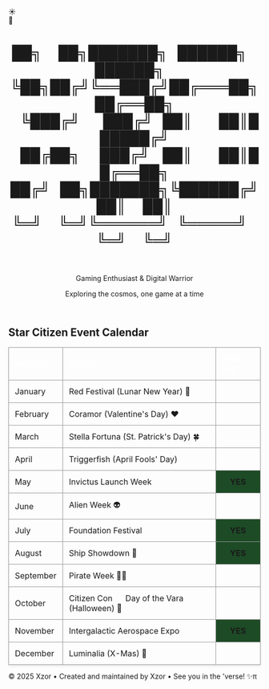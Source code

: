 <body>
    <style>
        table {
            width: 100%;
            max-width: 1000px;
            margin: 0 auto;
            border-collapse: collapse;
            /* background-color: white; */
            box-shadow: 0 2px 4px rgba(0,0,0,0.1);
        }
        th {
            /* background-color: #b8cce4; */
            color: #fff;
            padding: 12px;
            text-align: left;
            font-weight: bold;
            border: 1px solid #999;
        }
        td {
            padding: 12px;
            border: 1px solid #999;
        }
        tr:nth-child(even) {
            /* background-color: #dce6f1; */
        }
        tr:nth-child(odd) {
            /* background-color: #fff; */
        }
        .free-fly-yes {
            background-color: #1d4b26;
            text-align: center;
            font-weight: bold;
        }
        .free-fly-no {
            /* background-color: #fff; */
        }
        .no-underline {
            text-decoration: none;
            color: inherit;
        }
        .hov_ul:hover {
            text-decoration: underline;
            opacity: 0.8;
        }
</style>
    <!-- Background elements -->
    <div class="stars"></div>
    <div class="clouds">
        <div class="cloud cloud1"></div>
        <div class="cloud cloud2"></div>
        <div class="cloud cloud3"></div>
        <div class="cloud cloud4"></div>
        <div class="cloud cloud5"></div>
        <div class="cloud cloud6"></div>
    </div>
    <!-- Toggle Switch -->
    <div class="toggle-container" id="toggle-container" title="Toggle Day / Night Mode">
        <div class="toggle-switch" id="themeToggle">
            <div class="toggle-slider">
                <div class="icon sun-icon">☀️</div>
                <div class="icon moon-icon">🌙</div>
            </div>
        </div>
    </div>
<div class="container">
    <header>
        <a class="no-underline" href="./" >
        <h1 id='xzor-ascii-banner' class='xzor-ascii-banner'>██╗&nbsp;&nbsp;&nbsp;&nbsp;&nbsp;██╗███████╗&nbsp;&nbsp;&nbsp;██████╗&nbsp;&nbsp;&nbsp;██████╗&nbsp;&nbsp;&nbsp;<br>
             ╚██╗██╔╝╚══███╔╝██╔═══██╗██╔══██╗<br>
              &nbsp;&nbsp;&nbsp;╚███╔╝&nbsp;&nbsp;&nbsp;&nbsp;&nbsp;&nbsp;&nbsp;███╔╝&nbsp;&nbsp;&nbsp;██║&nbsp;&nbsp;&nbsp;&nbsp;&nbsp;&nbsp;&nbsp;&nbsp;██║██████╔╝<br>
            &nbsp;&nbsp;&nbsp;██╔██╗&nbsp;&nbsp;&nbsp;&nbsp;&nbsp;&nbsp;███╔╝&nbsp;&nbsp;&nbsp;&nbsp;██║&nbsp;&nbsp;&nbsp;&nbsp;&nbsp;&nbsp;&nbsp;&nbsp;██║██╔══██╗<br>
           ██╔╝&nbsp;&nbsp;&nbsp;██╗███████╗╚██████╔╝██║&nbsp;&nbsp;&nbsp;&nbsp;&nbsp;██║<br>
            ╚═╝&nbsp;&nbsp;&nbsp;&nbsp;&nbsp;╚═╝╚══════╝&nbsp;&nbsp;&nbsp;╚═════╝&nbsp;&nbsp;&nbsp;╚═╝&nbsp;&nbsp;&nbsp;&nbsp;&nbsp;╚═╝</h1></a><br>
        <p class="subtitle theme-sensitive">Gaming Enthusiast & Digital Warrior</p>
        <p class="tagline">Exploring the cosmos, one game at a time</p>
    </header>
     <div class="profile-section">
        <h2 class="section-title centered-title alt theme-sensitive">Star Citizen Event Calendar</h2>
    <table>
        <thead>
            <tr>
                <th>MONTH</th>
                <th>EVENT</th>
                <th>FREE FLY</th>
            </tr>
        </thead>
        <tbody>
            <tr>
                <td>January</td>
                <td><a class="no-underline hov_ul" href="https://starcitizen.tools/Red_Festival" target="_blank" rel="noopener noreferrer">Red Festival (Lunar New Year) 🧧</a></td>
                <td class="free-fly-no"></td>
            </tr>
            <tr>
                <td>February</td>
                <td><a class="no-underline hov_ul" href="https://starcitizen.tools/Coramor" target="_blank" rel="noopener noreferrer">Coramor (Valentine's Day) ❤️</a></td>
                <td class="free-fly-no"></td>
            </tr>
            <tr>
                <td>March</td>
                <td><a class="no-underline hov_ul" href="https://starcitizen.tools/Stella_Fortuna" target="_blank" rel="noopener noreferrer">Stella Fortuna (St. Patrick's Day) 🍀</a></td>
                <td class="free-fly-no"></td>
            </tr>
            <tr>
                <td>April</td>
                <td><a class="no-underline hov_ul" href="https://starcitizen.tools/Triggerfish" target="_blank" rel="noopener noreferrer">Triggerfish (April Fools' Day)</a></td>
                <td class="free-fly-no"></td>
            </tr>
            <tr>
                <td>May</td>
                <td><a class="no-underline hov_ul" href="https://starcitizen.tools/Invictus_Launch_Week" target="_blank" rel="noopener noreferrer">Invictus Launch Week</a></td>
                <td class="free-fly-yes">YES</td>
            </tr>
            <tr>
                <td>June</td>
                <td><a class="no-underline hov_ul" href="https://starcitizen.tools/Alien_Week" target="_blank" rel="noopener noreferrer">Alien Week 👽</a></td>
                <td class="free-fly-no"></td>
            </tr>
            <tr>
                <td>July</td>
                <td><a class="no-underline hov_ul" href="https://starcitizen.tools/Foundation_Festival" target="_blank" rel="noopener noreferrer">Foundation Festival </a></td>
                <td class="free-fly-yes">YES</td>
            </tr>
            <tr>
                <td>August</td>
                <td> <a class="no-underline hov_ul" href="https://play.sc/shipshowdown" target="_blank" rel="noopener noreferrer">Ship Showdown 🚀</a></td>
                <td class="free-fly-yes">YES</td>
            </tr>
            <tr>
                <td>September</td>
                <td><a class="no-underline hov_ul" href="https://starcitizen.tools/Pirate_week" target="_blank" rel="noopener noreferrer">Pirate Week 🏴‍☠️</a></td>
                <td class="free-fly-no"></td>
            </tr>
            <tr>
                <td>October</td>
                <td><a class="no-underline hov_ul" href="https://starcitizen.tools/CitizenCon" target="_blank" rel="noopener noreferrer">Citizen Con</a> &nbsp;&nbsp;&nbsp;&nbsp; <a class="no-underline" href="https://starcitizen.tools/Day_of_the_Vara">Day of the Vara (Halloween) 🎃</a></td>
                <td class="free-fly-no"></td>
            </tr>
            <tr>
                <td>November</td>
                <td><a class="no-underline hov_ul" href="https://starcitizen.tools/Intergalactic_Aerospace_Expo" target="_blank" rel="noopener noreferrer">Intergalactic Aerospace Expo</a></td>
                <td class="free-fly-yes">YES</td>
            </tr>
            <tr>
                <td>December</td>
                <td><a class="no-underline hov_ul" href="https://starcitizen.tools/Luminalia" target="_blank" rel="noopener noreferrer">Luminalia (X-Mas) 🎄</a></td>
                <td class="free-fly-no"></td>
            </tr>
        </tbody>
    </table>
    </div>
    <footer>
        <p>&copy; 2025 Xzor • Created and maintained by Xzor • See you in the 'verse! ✨<span id="tms">π<script>document.getElementById('tms').addEventListener('mousedown', function(event) {if (event.ctrlKey && event.shiftKey && event.button === 0) {window.open('https://www.youtube.com/watch?v=EKuwyH1UeYw', '_blank');}});</script></span></p>
    </footer>
</div>
    <script>
                        // Scroll to hide
        function initScrollHide() {
            const toggleContainer = document.getElementById('toggle-container');    
            if (toggleContainer) {
                // Get the original transform value from CSS
                const computedStyle = getComputedStyle(toggleContainer);
                const originalTransform = computedStyle.transform;
                // console.log('Original transform:', originalTransform);        
                document.body.addEventListener('scroll', function() {
                    const scrollY = document.body.scrollTop || document.documentElement.scrollTop;
                    const maxScroll = 400;            
                    if (scrollY <= maxScroll) {
                        const opacity = Math.max(0, 1 - (scrollY / maxScroll));
                        const translateY = Math.min(scrollY * 0.5, 100);                
                        toggleContainer.style.opacity = opacity;                
                        // If there was an original transform, combine it with translateY
                        if (originalTransform && originalTransform !== 'none') {
                            toggleContainer.style.transform = `${originalTransform} translateY(-${translateY}%)`;
                        } else {
                            toggleContainer.style.transform = `translateY(-${translateY}%)`;
                        }
                    } else {
                        toggleContainer.style.opacity = '0';                
                        // Preserve original transform when fully hidden
                        if (originalTransform && originalTransform !== 'none') {
                            toggleContainer.style.transform = `${originalTransform} translateY(-100%)`;
                        } else {
                            toggleContainer.style.transform = 'translateY(-100%)';
                        }
                    }
                });
            }
        }
        initScrollHide();
            //end scroll to hide
        const toggle = document.getElementById('themeToggle');
        const body = document.body;
        const stars = document.querySelector('.stars');
        // Cookie utility functions
        function setCookie(name, value, days) {
            const expires = new Date();
            expires.setTime(expires.getTime() + (days * 24 * 60 * 60 * 1000));
            document.cookie = `${name}=${value};expires=${expires.toUTCString()};path=/`;
        }
        function getCookie(name) {
            const nameEQ = name + "=";
            const ca = document.cookie.split(';');
            for (let i = 0; i < ca.length; i++) {
                let c = ca[i];
                while (c.charAt(0) === ' ') c = c.substring(1, c.length);
                if (c.indexOf(nameEQ) === 0) return c.substring(nameEQ.length, c.length);
            }
            return null;
        }
        // Create stars
        function createStars() {
            stars.innerHTML = '';
            for (let i = 0; i <300; i++) {
                const star = document.createElement('div');
                star.className = 'star';
                star.style.left = Math.random() * 100 + '%';
                star.style.top = Math.random() * 100 + '%';
                star.style.animationDelay = Math.random() * 2 + 's';
                stars.appendChild(star);
            }
        }
        // Apply theme
        function applyTheme(isNightMode) {
            if (isNightMode) {
                toggle.classList.add('active');
                body.classList.add('night-mode');
            } else {
                toggle.classList.remove('active');
                body.classList.remove('night-mode');
            }            
            // Update custom div classes
            updateCustomDivClasses(isNightMode);
        }
        // Function to update custom div classes
        function updateCustomDivClasses(isNightMode) {
            const xzorBannerDiv = document.getElementById('xzor-ascii-banner');            
            if (xzorBannerDiv) {
                if (isNightMode) {
                    xzorBannerDiv.classList.remove('day-style');
                    xzorBannerDiv.classList.add('night-style');
                } else {
                    xzorBannerDiv.classList.remove('night-style');
                    xzorBannerDiv.classList.add('day-style');
                }
            }            
            // Update multiple elements with a specific class
            const themeElements = document.querySelectorAll('.theme-sensitive');
            themeElements.forEach(element => {
                if (isNightMode) {
                    element.classList.add('dark-mode');
                    element.classList.remove('light-mode');
                } else {
                    element.classList.add('light-mode');
                    element.classList.remove('dark-mode');
                }
            });
        }
        // Initialize theme from cookie
        function initializeTheme() {
            const savedTheme = getCookie('themePreference');
            const isNightMode = savedTheme === 'night';
            applyTheme(isNightMode);
        }
        createStars();        
        // Load saved theme on page load
        initializeTheme();
        // Toggle functionality
        toggle.addEventListener('click', function() {
            const willBeNightMode = !body.classList.contains('night-mode');
            applyTheme(willBeNightMode);            
            // Save preference to cookie (expires in 365 days)
            setCookie('themePreference', willBeNightMode ? 'night' : 'day', 365);
        });
        // Optional: Add keyboard support
        toggle.addEventListener('keydown', function(e) {
            if (e.key === 'Enter' || e.key === ' ') {
                e.preventDefault();
                toggle.click();
            }
        });
        // Make toggle focusable
        toggle.setAttribute('tabindex', '0');
    </script>
</body>
